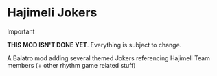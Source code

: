 # Hajimeli Jokers

> [!IMPORTANT]
> **THIS MOD ISN'T DONE YET**. Everything is subject to change.

A Balatro mod adding several themed Jokers referencing Hajimeli Team members (+ other rhythm game related stuff) 

